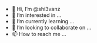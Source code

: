- 👋 Hi, I’m @shi3vanz
- 👀 I’m interested in ...
- 🌱 I’m currently learning ...
- 💞️ I’m looking to collaborate on ...
- 📫 How to reach me ...

<!---
shi3vanz/shi3vanz is a ✨ special ✨ repository because its `README.md` (this file) appears on your GitHub profile.
You can click the Preview link to take a look at your changes.
--->
